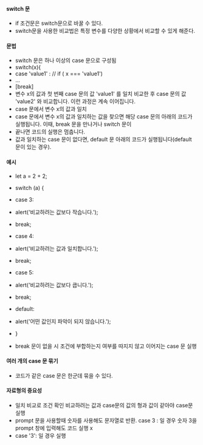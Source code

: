 #### switch 문

  * if 조건문은 switch문으로 바꿀 수 있다.
  * switch문을 사용한 비교법은 특정 변수를 다양한 상황에서 비교할 수 있게 해준다. 

#### 문법
  
  * switch 문은 하나 이상의 case 문으로 구성됨 
  * switch(x){
  * case 'value1' : // if ( x === 'value1') 
  * ...
  * [break]
  * 변수 x의 값과 첫 번째 case 문의 값 'value1' 를 일치 비교한 후 case 문의 값 'value2' 와 비교합니다. 이런 과정은 계속 이어집니다.
  * case 문에서 변수 x의 값과 일치
  * case 문에서 변수 x의 값과 일치하는 값을 찾으면 해당 case 문의 아래의 코드가 실행됩니다. 이때, break 문을 만나거나 switch 문이 
  * 끝나면 코드의 실행은 멈춥니다.
  * 값과 일치하는 case 문이 없다면, default 문 아래의 코드가 실행됩니다(default 문이 있는 경우). 

#### 예시 
  
  * let a = 2 + 2;
  * switch (a) { 
  *  case 3:
  *    alert('비교하려는 값보다 작습니다.');
  *    break;
  *  case 4:
  *    alert('비교하려는 값과 일치합니다.');
  *    break;
  *  case 5:
  *    alert('비교하려는 값보다 큽니다.');
  *    break;
  *  default:
  *    alert('어떤 값인지 파악이 되지 않습니다.');
  *  } 

  * break 문이 없을 시 조건에 부합하는지 여부를 따지지 않고 이어지는 case 문 실행

#### 여러 개의 case 문 묶기 

  * 코드가 같은 case 문은 한군데 묶을 수 있다.

#### 자료형의 중요성

  * 일치 비교로 조건 확인 비교하려는 값과 case문의 값의 형과 값이 같아야 case문 실행
  * prompt 문을 사용할때 숫자를 사용해도 문자열로 반환. case 3 : 일 경우 숫자 3을 prompt 창에 입력해도 코드 실행 x 
  * case '3':  일 경우 실행 
